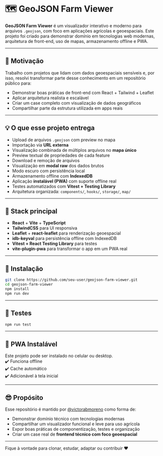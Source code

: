 # 🗺️ GeoJSON Farm Viewer

**GeoJSON Farm Viewer** é um visualizador interativo e moderno para arquivos `.geojson`, com foco em aplicações agrícolas e geoespaciais. Este projeto foi criado para demonstrar domínio em tecnologias web modernas, arquitetura de front-end, uso de mapas, armazenamento offline e PWA.

---

## 🌟 Motivação

Trabalho com projetos que lidam com dados geoespaciais sensíveis e, por isso, resolvi transformar parte desse conhecimento em um repositório público para:

- Demonstrar boas práticas de front-end com React + Tailwind + Leaflet
- Aplicar arquitetura realista e escalável
- Criar um case completo com visualização de dados geográficos
- Compartilhar parte da estrutura utilizada em apps reais

---

## 💡 O que esse projeto entrega

- Upload de arquivos `.geojson` com preview no mapa
- Importação via **URL externa**
- Visualização combinada de múltiplos arquivos no **mapa único**
- Preview textual de propriedades de cada feature
- Download e remoção de arquivos
- Visualização em **modal raw** dos dados brutos
- Modo escuro com persistência local
- Armazenamento offline com **IndexedDB**
- Aplicação **instalável (PWA)** com suporte offline real
- Testes automatizados com **Vitest + Testing Library**
- Arquitetura organizada: `components/`, `hooks/`, `storage/`, `map/`

---

## 🧠 Stack principal

- **React** + **Vite** + **TypeScript**
- **TailwindCSS** para UI responsiva
- **Leaflet** + **react-leaflet** para renderização geoespacial
- **idb-keyval** para persistência offline com IndexedDB
- **Vitest + React Testing Library** para testes
- **vite-plugin-pwa** para transformar o app em um PWA real

---

## 🚀 Instalação

```bash
git clone https://github.com/seu-user/geojson-farm-viewer.git
cd geojson-farm-viewer
npm install
npm run dev
```

---

## 🧪 Testes

```bash
npm run test
```

---


## 📲 PWA Instalável

Este projeto pode ser instalado no celular ou desktop.  
✔️ Funciona offline  
✔️ Cache automático  
✔️ Adicionável à tela inicial

---

## 😎 Propósito

Esse repositório é mantido por [@victorabmoreno](https://github.com/VictorabMoreno) como forma de:

- Demonstrar domínio técnico com tecnologias modernas
- Compartilhar um visualizador funcional e leve para uso agrícola
- Expor boas práticas de componentização, testes e organização
- Criar um case real de **frontend técnico com foco geoespacial**

---

Fique à vontade para clonar, estudar, adaptar ou contribuir ❤️